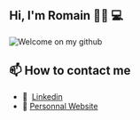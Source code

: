 ## Hi, I'm Romain 🖐🏻 💻
![Welcome on my github](https://user-images.githubusercontent.com/54882222/151084843-ba43b552-7ca3-4793-a10f-5291df114af0.gif)

## 📫 How to contact me
- 📱 &nbsp;<a href="https://www.linkedin.com/in/romain-magana-804b6a1a9">Linkedin</a>
- 💾 <a href="https://magana-romain.fr">Personnal Website</a>
